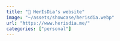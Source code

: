 ```yaml
---
title: "🌈 HerIsDia's website"
image: "~/assets/showcase/herisdia.webp"
url: "https://www.herisdia.me/"
categories: ["personal"]
---
```

